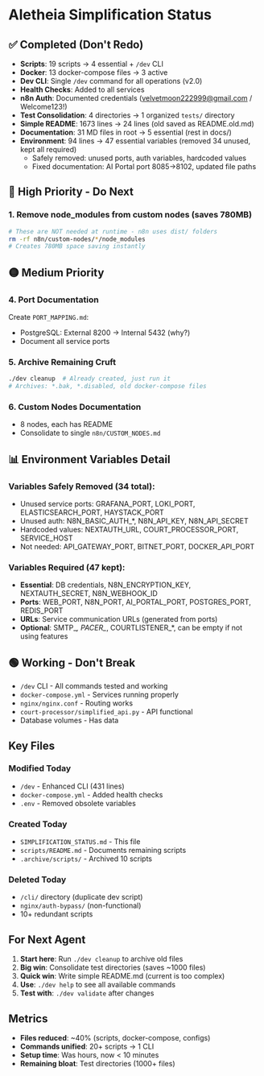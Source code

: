 # Aletheia Simplification Status

## ✅ Completed (Don't Redo)
- **Scripts**: 19 scripts → 4 essential + `/dev` CLI
- **Docker**: 13 docker-compose files → 3 active
- **Dev CLI**: Single `/dev` command for all operations (v2.0)
- **Health Checks**: Added to all services
- **n8n Auth**: Documented credentials (velvetmoon222999@gmail.com / Welcome123!)
- **Test Consolidation**: 4 directories → 1 organized `tests/` directory
- **Simple README**: 1673 lines → 24 lines (old saved as README.old.md)
- **Documentation**: 31 MD files in root → 5 essential (rest in docs/)
- **Environment**: 94 lines → 47 essential variables (removed 34 unused, kept all required)
  - Safely removed: unused ports, auth variables, hardcoded values
  - Fixed documentation: AI Portal port 8085→8102, updated file paths

## 🔴 High Priority - Do Next

### 1. Remove node_modules from custom nodes (saves 780MB)
```bash
# These are NOT needed at runtime - n8n uses dist/ folders
rm -rf n8n/custom-nodes/*/node_modules
# Creates 780MB space saving instantly
```

## 🟡 Medium Priority

### 4. Port Documentation
Create `PORT_MAPPING.md`:
- PostgreSQL: External 8200 → Internal 5432 (why?)
- Document all service ports

### 5. Archive Remaining Cruft
```bash
./dev cleanup  # Already created, just run it
# Archives: *.bak, *.disabled, old docker-compose files
```

### 6. Custom Nodes Documentation  
- 8 nodes, each has README
- Consolidate to single `n8n/CUSTOM_NODES.md`

## 📊 Environment Variables Detail

### Variables Safely Removed (34 total):
- Unused service ports: GRAFANA_PORT, LOKI_PORT, ELASTICSEARCH_PORT, HAYSTACK_PORT
- Unused auth: N8N_BASIC_AUTH_*, N8N_API_KEY, N8N_API_SECRET  
- Hardcoded values: NEXTAUTH_URL, COURT_PROCESSOR_PORT, SERVICE_HOST
- Not needed: API_GATEWAY_PORT, BITNET_PORT, DOCKER_API_PORT

### Variables Required (47 kept):
- **Essential**: DB credentials, N8N_ENCRYPTION_KEY, NEXTAUTH_SECRET, N8N_WEBHOOK_ID
- **Ports**: WEB_PORT, N8N_PORT, AI_PORTAL_PORT, POSTGRES_PORT, REDIS_PORT
- **URLs**: Service communication URLs (generated from ports)
- **Optional**: SMTP_*, PACER_*, COURTLISTENER_*, can be empty if not using features

## 🟢 Working - Don't Break
- `/dev` CLI - All commands tested and working
- `docker-compose.yml` - Services running properly
- `nginx/nginx.conf` - Routing works
- `court-processor/simplified_api.py` - API functional
- Database volumes - Has data

## Key Files

### Modified Today
- `/dev` - Enhanced CLI (431 lines)
- `docker-compose.yml` - Added health checks
- `.env` - Removed obsolete variables

### Created Today
- `SIMPLIFICATION_STATUS.md` - This file
- `scripts/README.md` - Documents remaining scripts
- `.archive/scripts/` - Archived 10 scripts

### Deleted Today
- `/cli/` directory (duplicate dev script)
- `nginx/auth-bypass/` (non-functional)
- 10+ redundant scripts

## For Next Agent

1. **Start here**: Run `./dev cleanup` to archive old files
2. **Big win**: Consolidate test directories (saves ~1000 files)
3. **Quick win**: Write simple README.md (current is too complex)
4. **Use**: `./dev help` to see all available commands
5. **Test with**: `./dev validate` after changes

## Metrics
- **Files reduced**: ~40% (scripts, docker-compose, configs)
- **Commands unified**: 20+ scripts → 1 CLI
- **Setup time**: Was hours, now < 10 minutes
- **Remaining bloat**: Test directories (1000+ files)